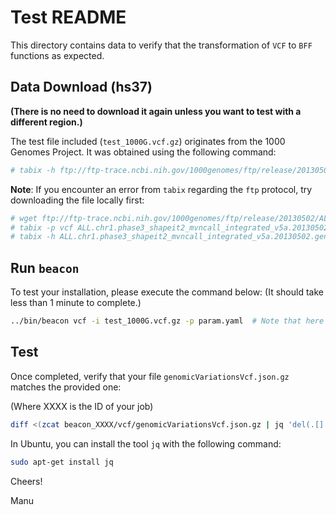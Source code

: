 
# Test README

This directory contains data to verify that the transformation of `VCF` to `BFF` functions as expected.

## Data Download (hs37)

**(There is no need to download it again unless you want to test with a different region.)**

The test file included (`test_1000G.vcf.gz`) originates from the 1000 Genomes Project. It was obtained using the following command:

```bash
# tabix -h ftp://ftp-trace.ncbi.nih.gov/1000genomes/ftp/release/20130502/ALL.chr1.phase3_shapeit2_mvncall_integrated_v5a.20130502.genotypes.vcf.gz 1:10000-200000 | bgzip > test_1000G.vcf.gz
```

**Note**: If you encounter an error from `tabix` regarding the `ftp` protocol, try downloading the file locally first:

```bash
# wget ftp://ftp-trace.ncbi.nih.gov/1000genomes/ftp/release/20130502/ALL.chr1.phase3_shapeit2_mvncall_integrated_v5a.20130502.genotypes.vcf.gz
# tabix -p vcf ALL.chr1.phase3_shapeit2_mvncall_integrated_v5a.20130502.genotypes.vcf.gz
# tabix -h ALL.chr1.phase3_shapeit2_mvncall_integrated_v5a.20130502.genotypes.vcf.gz | 1:10000-200000 | bgzip > test_1000G.vcf.gz
```

## Run `beacon`

To test your installation, please execute the command below:
(It should take less than 1 minute to complete.)

```bash
../bin/beacon vcf -i test_1000G.vcf.gz -p param.yaml  # Note that here we used hs37 as the reference genome
```

## Test

Once completed, verify that your file `genomicVariationsVcf.json.gz` matches the provided one:

(Where XXXX is the ID of your job)

```bash
diff <(zcat beacon_XXXX/vcf/genomicVariationsVcf.json.gz | jq 'del(.[]._info)' -S) <(zcat beacon_166403275914916/vcf/genomicVariationsVcf.json.gz | jq 'del(.[]._info)' -S) 
```

In Ubuntu, you can install the tool `jq` with the following command:

```bash
sudo apt-get install jq
```

Cheers!

Manu
